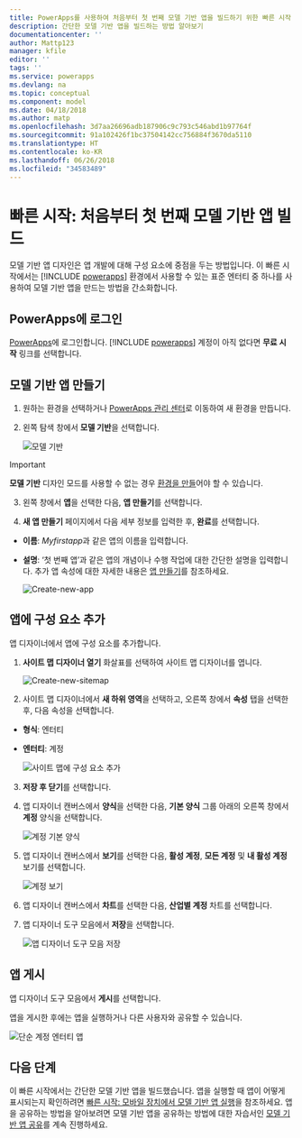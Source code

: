 ```yaml
---
title: PowerApps를 사용하여 처음부터 첫 번째 모델 기반 앱을 빌드하기 위한 빠른 시작 | Microsoft Docs
description: 간단한 모델 기반 앱을 빌드하는 방법 알아보기
documentationcenter: ''
author: Mattp123
manager: kfile
editor: ''
tags: ''
ms.service: powerapps
ms.devlang: na
ms.topic: conceptual
ms.component: model
ms.date: 04/18/2018
ms.author: matp
ms.openlocfilehash: 3d7aa26696adb187906c9c793c546abd1b97764f
ms.sourcegitcommit: 91a102426f1bc37504142cc756884f3670da5110
ms.translationtype: HT
ms.contentlocale: ko-KR
ms.lasthandoff: 06/26/2018
ms.locfileid: "34583489"
---
```

# <a name="quickstart-build-your-first-model-driven-app-from-scratch"></a>빠른 시작: 처음부터 첫 번째 모델 기반 앱 빌드
모델 기반 앱 디자인은 앱 개발에 대해 구성 요소에 중점을 두는 방법입니다. 이 빠른 시작에서는 [!INCLUDE [powerapps](../../includes/powerapps.md)] 환경에서 사용할 수 있는 표준 엔터티 중 하나를 사용하여 모델 기반 앱을 만드는 방법을 간소화합니다. 

## <a name="sign-in-to-powerapps"></a>PowerApps에 로그인
[PowerApps](https://web.powerapps.com/)에 로그인합니다. [!INCLUDE [powerapps](../../includes/powerapps.md)] 계정이 아직 없다면 **무료 시작** 링크를 선택합니다. 

## <a name="create-your-model-driven-app"></a>모델 기반 앱 만들기

1.  원하는 환경을 선택하거나 [PowerApps 관리 센터](https://admin.powerapps.com/)로 이동하여 새 환경을 만듭니다.
2.  왼쪽 탐색 창에서 **모델 기반**을 선택합니다. 

    ![모델 기반](media/build-first-model-driven-app/choose-design-mode.png)

  > [!IMPORTANT]
  > **모델 기반** 디자인 모드를 사용할 수 없는 경우 [환경을 만들](https://docs.microsoft.com/powerapps/administrator/create-environment)어야 할 수 있습니다.   

3. 왼쪽 창에서 **앱**을 선택한 다음, **앱 만들기**를 선택합니다.

4.  **새 앱 만들기** 페이지에서 다음 세부 정보를 입력한 후, **완료**를 선택합니다. 
  - **이름**: *Myfirstapp*과 같은 앱의 이름을 입력합니다. 
  - **설명**: ‘첫 번째 앱’과 같은 앱의 개념이나 수행 작업에 대한 간단한 설명을 입력합니다.
추가 앱 속성에 대한 자세한 내용은 [앱 만들기](https://docs.microsoft.com/dynamics365/customer-engagement/customize/create-edit-app#create-an-app)를 참조하세요.
 
    ![Create-new-app](media/build-first-model-driven-app/create-new-app.png)

## <a name="add-components-to-your-app"></a>앱에 구성 요소 추가
앱 디자이너에서 앱에 구성 요소를 추가합니다.
1.  **사이트 맵 디자이너 열기** 화살표를 선택하여 사이트 맵 디자이너를 엽니다. 

    ![Create-new-sitemap](media/build-first-model-driven-app/new-sitemap.png)

2.  사이트 맵 디자이너에서 **새 하위 영역**을 선택하고, 오른쪽 창에서 **속성** 탭을 선택한 후, 다음 속성을 선택합니다.
  - **형식**: 엔터티
  - **엔터티**: 계정

    ![사이트 맵에 구성 요소 추가](media/build-first-model-driven-app/sitemap.png)

3.  **저장 후 닫기**를 선택합니다.
4.  앱 디자이너 캔버스에서 **양식**을 선택한 다음, **기본 양식** 그룹 아래의 오른쪽 창에서 **계정** 양식을 선택합니다.

    ![계정 기본 양식](media/build-first-model-driven-app/main-form.png)

5.  앱 디자이너 캔버스에서 **보기**를 선택한 다음, **활성 계정**, **모든 계정** 및 **내 활성 계정** 보기를 선택합니다.

    ![계정 보기](media/build-first-model-driven-app/views.png)

6. 앱 디자이너 캔버스에서 **차트**를 선택한 다음, **산업별 계정** 차트를 선택합니다.
7. 앱 디자이너 도구 모음에서 **저장**을 선택합니다.

    ![앱 디자이너 도구 모음 저장](media/build-first-model-driven-app/app-designer-toolbar.png)
 
<!-- ##  Validate your app
This step checks for component dependencies that are required for the app to work, but haven't yet been added to the app. 

1. On the app designer canvas, select the component that indicates a dependency, such as the **Forms** component. Then, on the right-pane select the **Required** tab, expand **Entity Dependencies** and then select all required dependencies. 

    ![Add dependencies](media/build-first-model-driven-app/resolve-dependencies.png)

2. Select **Add Dependencies**.
3. On the app designer toolbar, select **Save**.  -->

## <a name="publish-your-app"></a>앱 게시
앱 디자이너 도구 모음에서 **게시**를 선택합니다.

앱을 게시한 후에는 앱을 실행하거나 다른 사용자와 공유할 수 있습니다.

![단순 계정 엔터티 앱](media/build-first-model-driven-app/accounts-quickstart-app.png)

## <a name="next-steps"></a>다음 단계
이 빠른 시작에서는 간단한 모델 기반 앱을 빌드했습니다. 앱을 실행할 때 앱이 어떻게 표시되는지 확인하려면 [빠른 시작: 모바일 장치에서 모델 기반 앱 실행](../../user/run-app-client-model-driven.md)을 참조하세요.
앱을 공유하는 방법을 알아보려면 모델 기반 앱을 공유하는 방법에 대한 자습서인 [모델 기반 앱 공유](share-model-driven-app.md)를 계속 진행하세요.
